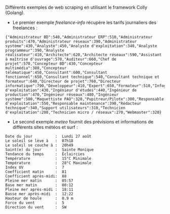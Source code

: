 Différents exemples de web scraping en utilisant le framework Colly (Golang).
- Le premier exemple *freelance-info* récupère les tarifs journaliers des freelances :
```
{"Administrateur BD":540,"Administrateur ERP":510,"Administrateur produits":470,"Administrateur réseaux":390,"Administrateur système":430,"Analyste":450,"Analyste d'exploitation":340,"Analyste programmeur":390,"Analyste réalisateur":410,"Architecte":620,"Architecte réseaux":590,"Assistant à maîtrise d'ouvrage":570,"Auditeur":660,"Chef de projet":570,"Concepteur BD":430,"Concepteur multimédia":380,"Concepteur télématique":450,"Consultant":600,"Consultant fonctionnel":650,"Consultant technique":540,"Consultant technique et formateur":640,"Directeur de projet":760,"Directeur informatique":790,"Développeur":410,"Expert":650,"Formateur":510,"Infographiste":330,"Ingénieur d'exploitation":430,"Ingénieur d'études":440,"Ingénieur de production":470,"Ingénieur réseaux":480,"Ingénieur système":500,"Maquettiste PAO":320,"Pupitreur/Pilote":300,"Responsable d'exploitation":550,"Responsable maintenance":390,"Rédacteur technique":340,"Support utilisateurs":310,"Technicien d'exploitation":280,"Technicien micro / réseaux":270,"Webmaster":320}
```
- Le second exemple *meteo* fournit des prévisions et informations de différents sites météos et surf :
```
Date du jour          :  Lundi 27 août
Le soleil se lève à   :  07h18
Le soleil se couche à :  20h49
Saint(e) du jour      :  Sainte Monique
Tendance du temps     :  Éclaircies
Température           :  15°C Minimale
Température           :  28°C Maximale
Index UV              :  7
Coefficient matin     :  81
Coefficient après-midi:  88
Pleine mer matin      :  05:57
Base mer matin        :  00:12
Pleine mer après-midi :  18:11
Basse mer après-midi  :  12:22
Hauteur de houle      :  0.9 m
Force du vent         :  5
Direction du vent     :  SW
```
